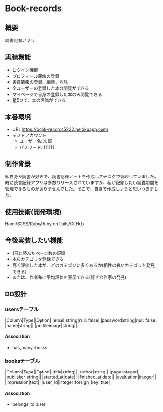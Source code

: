 # Book-records

## 概要
読書記録アプリ
## 実装機能
* ログイン機能
* プロフィール画像の登録
* 書籍情報の登録、編集、削除
* 全ユーザーの登録した本の閲覧ができる
* マイページで自身の登録した本のみ閲覧できる
* 星5つで、本の評価ができる
## 本番環境
* URL https://book-records5232.herokuapp.com/
* テストアカウント
  - ユーザー名: 次郎
  - パスワード: 111111
## 制作背景
私自身が読書が好きで、読書記録ノートを作成しアナログで管理していました。
既に読書記録アプリは多数リリースされていますが、私が記録したい読書期間を管理できるものがありませんでした。そこで、自身で作成しようと思いつきました。
## 使用技術(開発環境)
Haml/SCSS/Ruby/Ruby on Rails/GitHub
## 今後実装したい機能
* 1日に読んだページ数の記録
* 本のカテゴリを登録できる
* 高く評価した本が、どのカテゴリに多くあるか(相性の良いカテゴリを発見できる)
* または、作者毎に平均評価を表示できる(好きな作家の発見)
## DB設計
### usersテーブル
|Column|Type||Option|
|email|string|null: false|
|password|string|null: false|
|name|string||
|profileimage|string||
#### Association
* has_many :books
### booksテーブル
|Column|Type||Option|
|title|string||
|author|string||
|page|integer||
|publisher|string||
|started_at|date||
|finished_at|date||
|evaluation|integer||
|impression|text||
|user_id|integer|foreign_key: true|
#### Association
* belongs_to :user